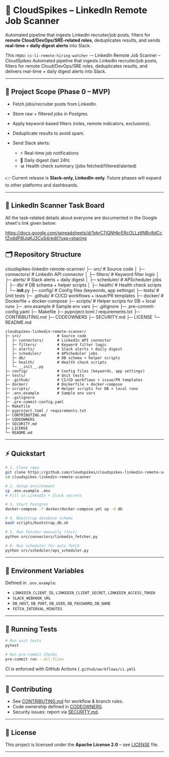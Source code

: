 # 📌 CloudSpikes – LinkedIn Remote Job Scanner

Automated pipeline that ingests LinkedIn recruiter/job posts, filters for **remote Cloud/DevOps/SRE-related roles**, deduplicates results, and sends **real-time + daily digest alerts** into Slack.

This repo: `cs-li-remote-hiring-watcher` -– LinkedIn Remote Job Scanner – CloudSpikes Automated pipeline that ingests LinkedIn recruiter/job posts, filters for remote Cloud/DevOps/SRE roles, deduplicates results, and delivers real-time + daily digest alerts into Slack.

---

## 🎯 Project Scope (Phase 0 – MVP)

* Fetch jobs/recruiter posts from LinkedIn.
* Store raw + filtered jobs in Postgres.
* Apply keyword-based filters (roles, remote indicators, exclusions).
* Deduplicate results to avoid spam.
* Send Slack alerts:

  * ⚡ Real-time job notifications
  * 📩 Daily digest (last 24h)
  * 📊 Health check summary (jobs fetched/filtered/alerted)

👉 Current release is **Slack-only, LinkedIn-only**. Future phases will expand to other platforms and dashboards.

---

## 🚀 LinkedIn Scanner Task Board

All the task-related details about everyone are documented in the Google sheet's link given below:

<https://docs.google.com/spreadsheets/d/1xkrC7jQNHkrERcOLLz6NBv8dCcfZvddP8IJqKJ3CuS4/edit?usp=sharing>

## 🗂️ Repository Structure

cloudspikes-linkedin-remote-scanner/
├─ src/                # Source code
│  ├─ connectors/      # LinkedIn API connector
│  ├─ filters/         # Keyword filter logic
│  ├─ alerts/          # Slack alerts + daily digest
│  ├─ scheduler/       # APScheduler jobs
│  ├─ db/              # DB schema + helper scripts
│  ├─ health/          # Health check scripts
│  └─ __init__.py
├─ config/             # Config files (keywords, app settings)
├─ tests/              # Unit tests
├─ .github/            # CI/CD workflows + issue/PR templates
├─ docker/             # Dockerfile + docker-compose
├─ scripts/            # Helper scripts for DB + local runs
├─ .env.example        # Sample env vars
├─ .gitignore
├─ .pre-commit-config.yaml
├─ Makefile
├─ pyproject.toml / requirements.txt
├─ CONTRIBUTING.md
├─ CODEOWNERS
├─ SECURITY.md
├─ LICENSE
└─ README.md
```
cloudspikes-linkedin-remote-scanner/
├─ src/                # Source code
│  ├─ connectors/      # LinkedIn API connector
│  ├─ filters/         # Keyword filter logic
│  ├─ alerts/          # Slack alerts + daily digest
│  ├─ scheduler/       # APScheduler jobs
│  ├─ db/              # DB schema + helper scripts
│  ├─ health/          # Health check scripts
│  └─ __init__.py
├─ config/             # Config files (keywords, app settings)
├─ tests/              # Unit tests
├─ .github/            # CI/CD workflows + issue/PR templates
├─ docker/             # Dockerfile + docker-compose
├─ scripts/            # Helper scripts for DB + local runs
├─ .env.example        # Sample env vars
├─ .gitignore
├─ .pre-commit-config.yaml
├─ Makefile
├─ pyproject.toml / requirements.txt
├─ CONTRIBUTING.md
├─ CODEOWNERS
├─ SECURITY.md
├─ LICENSE
└─ README.md
```

---

## ⚡ Quickstart

```bash
# 1. Clone repo
git clone https://github.com/cloudspikes/cloudspikes-linkedin-remote-scanner.git
cd cloudspikes-linkedin-remote-scanner

# 2. Setup environment
cp .env.example .env
# Fill in LinkedIn + Slack secrets

# 3. Start Postgres
docker-compose -f docker/docker-compose.yml up -d db

# 4. Bootstrap database schema
bash scripts/bootstrap_db.sh

# 5. Run fetcher manually (test)
python src/connectors/linkedin_fetcher.py

# 6. Run scheduler for auto fetch
python src/scheduler/aps_scheduler.py
```

---

## 🔑 Environment Variables

Defined in `.env.example`:

* `LINKEDIN_CLIENT_ID`, `LINKEDIN_CLIENT_SECRET`, `LINKEDIN_ACCESS_TOKEN`
* `SLACK_WEBHOOK_URL`
* `DB_HOST`, `DB_PORT`, `DB_USER`, `DB_PASSWORD`, `DB_NAME`
* `FETCH_INTERVAL_MINUTES`

---

## 🧪 Running Tests

```bash
# Run unit tests
pytest

# Run pre-commit checks
pre-commit run --all-files
```

CI is enforced with GitHub Actions (`.github/workflows/ci.yml`).

---

## 🤝 Contributing

* See [CONTRIBUTING.md](CONTRIBUTING.md) for workflow & branch rules.
* Code ownership defined in [CODEOWNERS](CODEOWNERS).
* Security issues: report via [SECURITY.md](SECURITY.md).

---

## 📌 License

This project is licensed under the **Apache License 2.0** – see [LICENSE](LICENSE) file.

---
